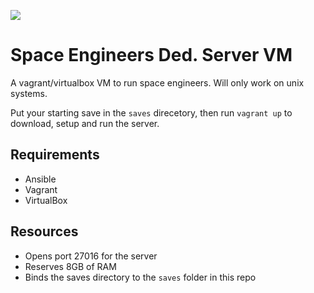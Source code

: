 ![](https://www.spaceengineersgame.com/uploads/2/1/9/6/21961362/2183352_orig.jpg)

# Space Engineers Ded. Server VM

A vagrant/virtualbox VM to run space engineers.
Will only work on unix systems.

Put your starting save in the `saves` direcetory, then run `vagrant up` to download, setup and run the server.

## Requirements

- Ansible
- Vagrant
- VirtualBox

## Resources

- Opens port 27016 for the server
- Reserves 8GB of RAM
- Binds the saves directory to the `saves` folder in this repo
